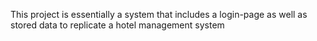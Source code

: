This project is essentially a system that includes a login-page as well as stored data to replicate a hotel management system 
